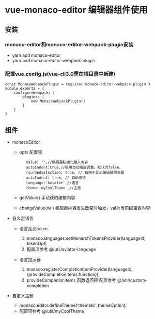 # vue-monaco-editor 编辑器组件使用

## 安装

### monaco-editor和monaco-editor-webpack-plugin安装

*  yarn add monaco-editor
*  yarn add monaco-editor-webpack-plugin

### 配置vue.config.js(vue-cli3.0需在根目录中新建)

	const MonacoWebpackPlugin = require('monaco-editor-webpack-plugin')
	module.exports = {
	    configureWebpack: {
	        plugins: [
	            new MonacoWebpackPlugin()
	        ]
	    }
	}

## 组件

* monacoEditor
   * opts 配置项
      
		    value: '',//编辑器初始化输入内容
		    autoIndent:true,//启用自动缩进调整。默认为false。
		    roundedSelection: true, // 右侧不显示编辑器预览框
		    autoIndent: true, // 自动缩进
            language:'Aviator',//语言
            theme:'myCoolTheme',//主题
  *  getValue() 手动获取编辑内容
  *  changeValue(val) 编辑器内容发生改变时触发，val为当前编辑器内容 
  
* 自义定语言 

   * 语言高亮token
     1. monaco.languages.setMonarchTokensProvider(languageId, tokenOpt)
     2. 配置项参考 @/util/aviator-language
     
   * 语言提示器
   	 1. monaco.registerCompletionItemProvider(languageId, {provideCompletionItems:function}) 
   	 2. provideCompletionItems 函数返回项 配置参考 @/util/custom-completion	
      
* 自定义主题 
	
	* monaco.editor.defineTheme('themeId', themeOption);
	* 配置项参考 @/util/myCoolTheme